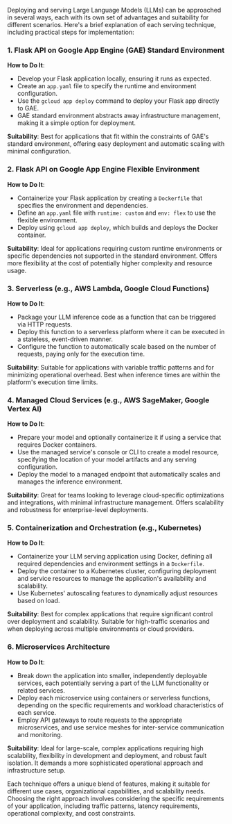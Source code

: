 Deploying and serving Large Language Models (LLMs) can be approached in several ways, each with its own set of advantages and suitability for different scenarios. Here's a brief explanation of each serving technique, including practical steps for implementation:

### 1. **Flask API on Google App Engine (GAE) Standard Environment**

**How to Do It**:
- Develop your Flask application locally, ensuring it runs as expected.
- Create an `app.yaml` file to specify the runtime and environment configuration.
- Use the `gcloud app deploy` command to deploy your Flask app directly to GAE.
- GAE standard environment abstracts away infrastructure management, making it a simple option for deployment.

**Suitability**: Best for applications that fit within the constraints of GAE's standard environment, offering easy deployment and automatic scaling with minimal configuration.

### 2. **Flask API on Google App Engine Flexible Environment**

**How to Do It**:
- Containerize your Flask application by creating a `Dockerfile` that specifies the environment and dependencies.
- Define an `app.yaml` file with `runtime: custom` and `env: flex` to use the flexible environment.
- Deploy using `gcloud app deploy`, which builds and deploys the Docker container.
  
**Suitability**: Ideal for applications requiring custom runtime environments or specific dependencies not supported in the standard environment. Offers more flexibility at the cost of potentially higher complexity and resource usage.

### 3. **Serverless (e.g., AWS Lambda, Google Cloud Functions)**

**How to Do It**:
- Package your LLM inference code as a function that can be triggered via HTTP requests.
- Deploy this function to a serverless platform where it can be executed in a stateless, event-driven manner.
- Configure the function to automatically scale based on the number of requests, paying only for the execution time.

**Suitability**: Suitable for applications with variable traffic patterns and for minimizing operational overhead. Best when inference times are within the platform's execution time limits.

### 4. **Managed Cloud Services (e.g., AWS SageMaker, Google Vertex AI)**

**How to Do It**:
- Prepare your model and optionally containerize it if using a service that requires Docker containers.
- Use the managed service's console or CLI to create a model resource, specifying the location of your model artifacts and any serving configuration.
- Deploy the model to a managed endpoint that automatically scales and manages the inference environment.

**Suitability**: Great for teams looking to leverage cloud-specific optimizations and integrations, with minimal infrastructure management. Offers scalability and robustness for enterprise-level deployments.

### 5. **Containerization and Orchestration (e.g., Kubernetes)**

**How to Do It**:
- Containerize your LLM serving application using Docker, defining all required dependencies and environment settings in a `Dockerfile`.
- Deploy the container to a Kubernetes cluster, configuring deployment and service resources to manage the application's availability and scalability.
- Use Kubernetes' autoscaling features to dynamically adjust resources based on load.

**Suitability**: Best for complex applications that require significant control over deployment and scalability. Suitable for high-traffic scenarios and when deploying across multiple environments or cloud providers.

### 6. **Microservices Architecture**

**How to Do It**:
- Break down the application into smaller, independently deployable services, each potentially serving a part of the LLM functionality or related services.
- Deploy each microservice using containers or serverless functions, depending on the specific requirements and workload characteristics of each service.
- Employ API gateways to route requests to the appropriate microservices, and use service meshes for inter-service communication and monitoring.

**Suitability**: Ideal for large-scale, complex applications requiring high scalability, flexibility in development and deployment, and robust fault isolation. It demands a more sophisticated operational approach and infrastructure setup.

Each technique offers a unique blend of features, making it suitable for different use cases, organizational capabilities, and scalability needs. Choosing the right approach involves considering the specific requirements of your application, including traffic patterns, latency requirements, operational complexity, and cost constraints.